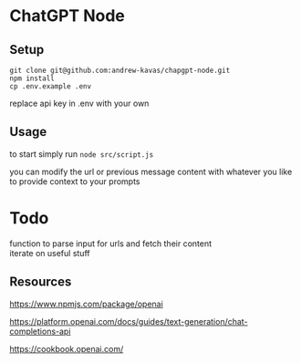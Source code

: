 # ChatGPT Node
## Setup
`git clone git@github.com:andrew-kavas/chapgpt-node.git` \
`npm install` \
`cp .env.example .env`

replace api key in .env with your own

## Usage
to start simply run `node src/script.js`

you can modify the url or previous message content with whatever you like to provide context to your prompts

# Todo
function to parse input for urls and fetch their content \
iterate on useful stuff

## Resources
https://www.npmjs.com/package/openai

https://platform.openai.com/docs/guides/text-generation/chat-completions-api

https://cookbook.openai.com/
